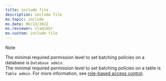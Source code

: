 ```yaml
---
title: include file
description: include file
ms.topic: include
ms.date: 06/13/2022
ms.reviewer: vladikbr
ms.custom: include file
---
```

> [!NOTE]
> The minimal required permission level to set batching policies on a database is `Database admin`.  
> The minimal required permission level to set batching policies on a table is `Table admin`.
> For more information, see [role-based access control](../kusto/management/access-control/role-based-access-control.md).

